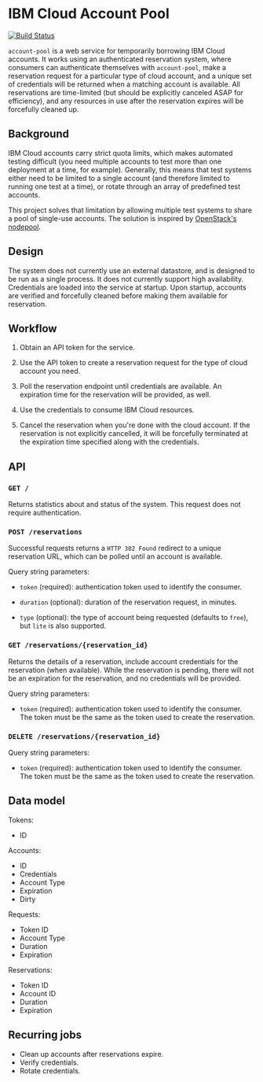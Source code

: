 # IBM Cloud Account Pool

[![Build Status](https://travis-ci.org/dolph/ibm-cloud-account-pool.svg?branch=master)](https://travis-ci.org/dolph/ibm-cloud-account-pool)

`account-pool` is a web service for temporarily borrowing IBM Cloud accounts.
It works using an authenticated reservation system, where consumers can
authenticate themselves with `account-pool`, make a reservation request for a
particular type of cloud account, and a unique set of credentials will be
returned when a matching account is available. All reservations are
time-limited (but should be explicitly canceled ASAP for efficiency), and any
resources in use after the reservation expires will be forcefully cleaned up.

## Background

IBM Cloud accounts carry strict quota limits, which makes automated testing
difficult (you need multiple accounts to test more than one deployment at a
time, for example). Generally, this means that test systems either need to be
limited to a single account (and therefore limited to running one test at a
time), or rotate through an array of predefined test accounts.

This project solves that limitation by allowing multiple test systems to share
a pool of single-use accounts. The solution is inspired by [OpenStack's
nodepool](https://zuul-ci.org/docs/nodepool/).

## Design

The system does not currently use an external datastore, and is designed to be
run as a single process. It does not currently support high availability.
Credentials are loaded into the service at startup. Upon startup, accounts are
verified and forcefully cleaned before making them available for reservation.

## Workflow

1. Obtain an API token for the service.

2. Use the API token to create a reservation request for the type of cloud
   account you need.

3. Poll the reservation endpoint until credentials are available. An expiration
   time for the reservation will be provided, as well.

4. Use the credentials to consume IBM Cloud resources.

5. Cancel the reservation when you're done with the cloud account. If the
   reservation is not explicitly cancelled, it will be forcefully terminated at
   the expiration time specified along with the credentials.

## API

### `GET /`

Returns statistics about and status of the system. This request does not
require authentication.

### `POST /reservations`

Successful requests returns a `HTTP 302 Found` redirect to a unique reservation
URL, which can be polled until an account is available.

Query string parameters:

- `token` (required): authentication token used to identify the consumer.

- `duration` (optional): duration of the reservation request, in minutes.

- `type` (optional): the type of account being requested (defaults to `free`),
  but `lite` is also supported.

### `GET /reservations/{reservation_id}`

Returns the details of a reservation, include account credentials for the
reservation (when available). While the reservation is pending, there will not
be an expiration for the reservation, and no credentials will be provided.

Query string parameters:

- `token` (required): authentication token used to identify the consumer. The
  token must be the same as the token used to create the reservation.

### `DELETE /reservations/{reservation_id}`

Query string parameters:

- `token` (required): authentication token used to identify the consumer. The
  token must be the same as the token used to create the reservation.

## Data model

Tokens:

- ID

Accounts:

- ID
- Credentials
- Account Type
- Expiration
- Dirty

Requests:

- Token ID
- Account Type
- Duration
- Expiration

Reservations:

- Token ID
- Account ID
- Duration
- Expiration

## Recurring jobs

- Clean up accounts after reservations expire.
- Verify credentials.
- Rotate credentials.

